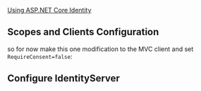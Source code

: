 [Using ASP.NET Core Identity](https://identityserver4.readthedocs.io/en/release/quickstarts/6_aspnet_identity.html)

## Scopes and Clients Configuration

so for now make this one modification to the MVC client and set `RequireConsent=false`:


## Configure IdentityServer


 

